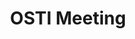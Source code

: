 ---
dateStart: 2008-01-03
dateEnd: 2008-01-03
title: "OSTI Meeting"
venue: "OSTI Meeting"
organizer: "Katy Börner"
credit: "Places & Spaces"
city: Oak Ridge
state: TN
country: USA
pdfLink:
venueImages:
 - sm: image01.sm.jpg
   lg: image01.lg.jpg
---